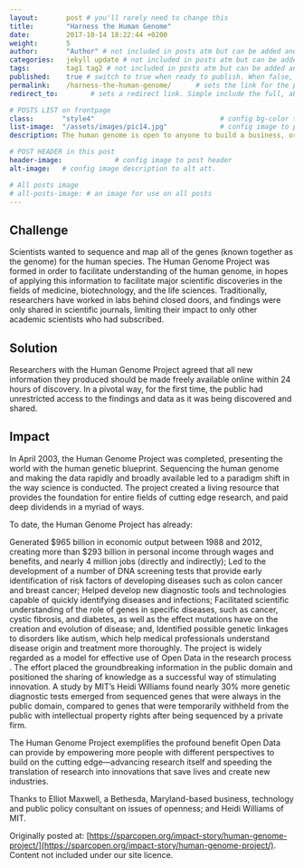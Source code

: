 ```yaml
---
layout:       post # you'll rarely need to change this
title:        "Harness the Human Genome"
date:         2017-10-14 18:22:44 +0200
weight:       5
author:       "Author" # not included in posts atm but can be added and used later
categories:   jekyll update # not included in posts atm but can be added and used later
tags:         tag1 tag2 # not included in posts atm but can be added and used later
published:    true # switch to true when ready to publish. When false, you can check your links and share drafts using the github file for this page e.g https://github.com/sparcopen/open-to/blob/master/_posts/2017-04-10-welcome-to-jekyll.markdown
permalink:    /harness-the-human-genome/      # sets the link for the post. E.g permalink: /battle-disease/
redirect_to:        # sets a redirect link. Simple include the full, absolute link you want below

# POSTS LIST on frontpage
class:       "style4"                               # config bg-color to post list card (1 to 5)
list-image:  "/assets/images/pic14.jpg"             # config image to post list card (1 to 15 are generic colors and will fit with anything used if no images can be found)
description: The human genome is open to anyone to build a business, or find a new insight. The impact has been huge.

# POST HEADER in this post
header-image:             # config image to post header
alt-image:   # config image description to alt att.

# All posts image
# all-posts-image: # an image for use on all posts
---
```

## Challenge

Scientists wanted to sequence and map all of the genes (known together as the genome) for the human species. The Human Genome Project was formed in order to facilitate understanding of the human genome, in hopes of applying this information to facilitate major scientific discoveries in the fields of medicine, biotechnology, and the life sciences. Traditionally, researchers have worked in labs behind closed doors, and findings were only shared in scientific journals, limiting their impact to only other academic scientists who had subscribed.

## Solution

Researchers with the Human Genome Project agreed that all new information they produced should be made freely available online within 24 hours of discovery. In a pivotal way, for the first time, the public had unrestricted access to the findings and data as it was being discovered and shared.

## Impact

In April 2003, the Human Genome Project was completed, presenting the world with the human genetic blueprint. Sequencing the human genome and making the data rapidly and broadly available led to a paradigm shift in the way science is conducted. The project created a living resource that provides the foundation for entire fields of cutting edge research, and paid deep dividends in a myriad of ways.

To date, the Human Genome Project has already:

Generated $965 billion in economic output between 1988 and 2012, creating more than $293 billion in personal income through wages and benefits, and nearly 4 million jobs (directly and indirectly);
Led to the development of a number of DNA screening tests that provide early identification of risk factors of developing diseases such as colon cancer and breast cancer;
Helped develop new diagnostic tools and technologies capable of quickly identifying diseases and infections;
Facilitated scientific understanding of the role of genes in specific diseases, such as cancer, cystic fibrosis, and diabetes, as well as the effect mutations have on the creation and evolution of disease; and,
Identified possible genetic linkages to disorders like autism, which help medical professionals understand disease origin and treatment more thoroughly.
The project is widely regarded as a model for effective use of Open Data in the research process . The effort placed the groundbreaking information in the public domain and positioned the sharing of knowledge as a successful way of stimulating innovation. A study by MIT’s Heidi Williams found nearly 30% more genetic diagnostic tests emerged from sequenced genes that were always in the public domain, compared to genes that were temporarily withheld from the public with intellectual property rights after being sequenced by a private firm.

The Human Genome Project exemplifies the profound benefit Open Data can provide by empowering more people with different perspectives to build on the cutting edge—advancing research itself and speeding the translation of research into innovations that save lives and create new industries.

Thanks to Elliot Maxwell, a Bethesda, Maryland-based business, technology and public policy consultant on issues of openness; and Heidi Williams of MIT.

Originally posted at:
[https://sparcopen.org/impact-story/human-genome-project/](https://sparcopen.org/impact-story/human-genome-project/). Content not included under our site licence.
